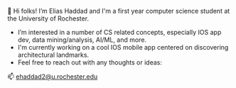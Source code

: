 👋 Hi folks! I’m Elias Haddad and I'm a first year computer science student at the University of Rochester. 

- I’m interested in a number of CS related concepts, especially IOS app dev, data mining/analysis, AI/ML, and more.
- I'm currently working on a cool IOS mobile app centered on discovering architectural landmarks.
- Feel free to reach out with any thoughts or ideas:

📫 ehaddad2@u.rochester.edu 

<!---
ehaddad2/ehaddad2 is a ✨ special ✨ repository because its `README.md` (this file) appears on your GitHub profile.
You can click the Preview link to take a look at your changes.
--->

